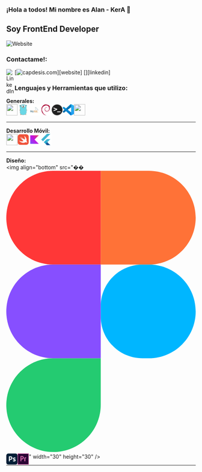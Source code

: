 ### ¡Hola a todos! Mi nombre es Alan - KerA 👋

## Soy FrontEnd Developer
![Website](https://img.shields.io/website?url=https%3A%2F%2Fcv-alanyaeltaverabazan.vercel.app%2F&style=for-the-badge)



### Contactame!:

[<img align="bottom" alt="capdesis.com" width="22px" src="https://cdn.icon-icons.com/icons2/1154/PNG/512/1486564415-globe_81515.png" />][website]
[<img align="left" alt="LinkedIn" width="22px" src="https://cdn.worldvectorlogo.com/logos/linkedin-icon-2.svg" />][linkedin]
<br />

### Lenguajes y Herramientas que utilizo:

__Generales:__ 
<br />
<img align="bottom" src="https://raw.githubusercontent.com/jmnote/z-icons/master/svg/git.svg" width="30" height="30" />
<img align="left" src="https://raw.githubusercontent.com/jmnote/z-icons/master/svg/github.svg" width="30" height="30" />
<img align="left" src="https://raw.githubusercontent.com/devicons/devicon/2809b567852a4648062a2d3e7c1c531367458c0b/icons/go/go-original.svg" width="30" height="30" />
<img align="left" src="https://raw.githubusercontent.com/github/explore/80688e429a7d4ef2fca1e82350fe8e3517d3494d/topics/mysql/mysql.png" width="30" height="30"/>
<img align="left" src="https://raw.githubusercontent.com/devicons/devicon/2809b567852a4648062a2d3e7c1c531367458c0b/icons/debian/debian-original.svg" width="30" height="30" />
<img align="left" src="https://raw.githubusercontent.com/github/explore/80688e429a7d4ef2fca1e82350fe8e3517d3494d/topics/terminal/terminal.png" width="30" height="30"/>
<img align="left" src="https://raw.githubusercontent.com/github/explore/80688e429a7d4ef2fca1e82350fe8e3517d3494d/topics/visual-studio-code/visual-studio-code.png" width="30" height="30"/>
<br />

---
__Desarrollo Móvil:__
<br />
<img align="bottom" src="https://raw.githubusercontent.com/devicons/devicon/2809b567852a4648062a2d3e7c1c531367458c0b/icons/flutter/flutter-original.svg" width="30" height="30" />
<img align="left" src="https://raw.githubusercontent.com/jmnote/z-icons/master/svg/java.svg" width="30" height="30" />
<img align="left" src="https://raw.githubusercontent.com/devicons/devicon/2809b567852a4648062a2d3e7c1c531367458c0b/icons/swift/swift-original.svg" width="30" height="30" />
<img align="left" src="https://raw.githubusercontent.com/devicons/devicon/2809b567852a4648062a2d3e7c1c531367458c0b/icons/kotlin/kotlin-original.svg" width="30" height="30" />
<br />

---
__Diseño:__
<br />
<img align="bottom" src="��<svg xmlns="http://www.w3.org/2000/svg" shape-rendering="geometricPrecision" text-rendering="geometricPrecision" image-rendering="optimizeQuality" fill-rule="evenodd" clip-rule="evenodd" viewBox="0 0 346 512.36"><g fill-rule="nonzero"><path fill="#00B6FF" d="M172.53 246.9c0-42.04 34.09-76.11 76.12-76.11h11.01c.3.01.63-.01.94-.01 47.16 0 85.4 38.25 85.4 85.4 0 47.15-38.24 85.39-85.4 85.39-.31 0-.64-.01-.95-.01l-11 .01c-42.03 0-76.12-34.09-76.12-76.12V246.9z"/><path fill="#24CB71" d="M0 426.98c0-47.16 38.24-85.41 85.4-85.41l87.13.01v84.52c0 47.65-39.06 86.26-86.71 86.26C38.67 512.36 0 474.13 0 426.98z"/><path fill="#FF7237" d="M172.53.01v170.78h87.13c.3-.01.63.01.94.01 47.16 0 85.4-38.25 85.4-85.4C346 38.24 307.76 0 260.6 0c-.31 0-.64.01-.95.01h-87.12z"/><path fill="#FF3737" d="M0 85.39c0 47.16 38.24 85.4 85.4 85.4h87.13V.01H85.39C38.24.01 0 38.24 0 85.39z"/><path fill="#874FFF" d="M0 256.18c0 47.16 38.24 85.4 85.4 85.4h87.13V170.8H85.39C38.24 170.8 0 209.03 0 256.18z"/></g></svg>" width="30" height="30" />
<img align="left" src="https://github.com/devicons/devicon/blob/master/icons/photoshop/photoshop-plain.svg" width="30" height="30" />
<img align="left" src="https://raw.githubusercontent.com/devicons/devicon/2809b567852a4648062a2d3e7c1c531367458c0b/icons/premierepro/premierepro-original.svg" width="30" height="30" />
<br />

---


